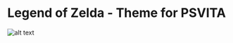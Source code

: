 # Legend of Zelda - Theme for PSVITA

![alt text](http://www.dumbsum.com/wp-content/uploads/2017/08/Comwiz_Zelda_ThumbBig.png)
